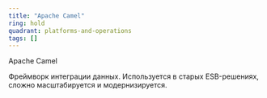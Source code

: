 ```yaml
---
title: "Apache Camel"
ring: hold
quadrant: platforms-and-operations
tags: []
---
```


Apache Camel

Фреймворк интеграции данных. Используется в старых ESB-решениях, сложно масштабируется и модернизируется.
